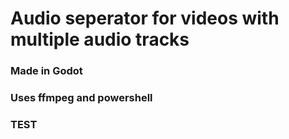# Audio seperator for videos with multiple audio tracks

### Made in Godot

### Uses ffmpeg and powershell

### TEST
